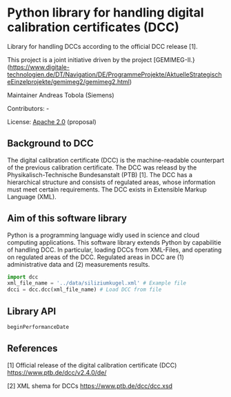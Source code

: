 # Python library for handling digital calibration certificates (DCC) 

Library for handling DCCs according to the official DCC release [1].

This project is a joint initiative driven by the project [GEMIMEG-II.}(https://www.digitale-technologien.de/DT/Navigation/DE/ProgrammeProjekte/AktuelleStrategischeEinzelprojekte/gemimeg2/gemimeg2.html)

Maintainer Andreas Tobola (Siemens)

Contributors: -

License: [Apache 2.0](LICENSE.md) (proposal)

## Background to DCC

The digital calibration certificate (DCC) is the machine-readable counterpart of the previous calibration certificate. The DCC was releasd by the   Physikalisch-Technische Bundesanstalt (PTB) [1]. The DCC has a hierarchical structure and consists of regulated areas, whose information must meet certain requirements. The DCC exists in Extensible Markup Language (XML). 
## Aim of this software library

Python is a programming language widly used in science and cloud computing applications. This software library extends Python by capabilitie of handling DCC. In particular, loading DCCs from XML-Files, and operating on regulated areas of the DCC. Regulated areas in DCC are (1) administrative data and (2) measurements results. 

```python
import dcc
xml_file_name = '../data/siliziumkugel.xml' # Example file
dcci = dcc.dcc(xml_file_name) # Load DCC from file
```

## Library API


```python
beginPerformanceDate
```

## References


[1] Official release of the digital calibration certificate (DCC) https://www.ptb.de/dcc/v2.4.0/de/

[2] XML shema for DCCs https://www.ptb.de/dcc/dcc.xsd

